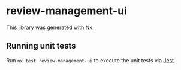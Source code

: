 # review-management-ui

This library was generated with [Nx](https://nx.dev).

## Running unit tests

Run `nx test review-management-ui` to execute the unit tests via [Jest](https://jestjs.io).
